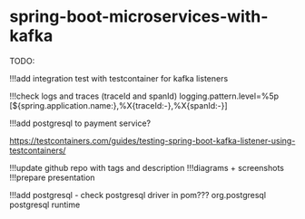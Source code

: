 # spring-boot-microservices-with-kafka
TODO:


!!!add integration test with testcontainer for kafka listeners

!!!check logs and traces (traceId and spanId)
logging.pattern.level=%5p [${spring.application.name:},%X{traceId:-},%X{spanId:-}]

!!!add postgresql to payment service?

https://testcontainers.com/guides/testing-spring-boot-kafka-listener-using-testcontainers/

!!!update github repo with tags and description
!!!diagrams + screenshots
!!!prepare presentation

!!!add postgresql - check postgresql driver in pom???
<dependency>
<groupId>org.postgresql</groupId>
<artifactId>postgresql</artifactId>
<scope>runtime</scope>
</dependency>

